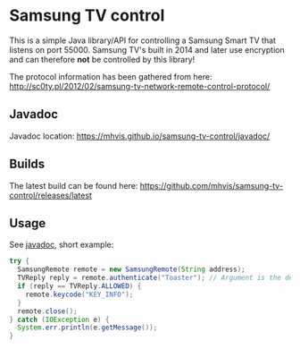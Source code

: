 # Samsung TV control

This is a simple Java library/API for controlling a Samsung Smart TV that listens on port 55000.
Samsung TV's built in 2014 and later use encryption and can therefore **not** be controlled by this library!

The protocol information has been gathered from here: http://sc0ty.pl/2012/02/samsung-tv-network-remote-control-protocol/

## Javadoc

Javadoc location: https://mhvis.github.io/samsung-tv-control/javadoc/

## Builds

The latest build can be found here: https://github.com/mhvis/samsung-tv-control/releases/latest

## Usage

See [javadoc](https://mhvis.github.io/samsung-tv-control/javadoc/), short example:

```java
try {
  SamsungRemote remote = new SamsungRemote(String address);
  TVReply reply = remote.authenticate("Toaster"); // Argument is the device name (displayed on television).
  if (reply == TVReply.ALLOWED) {
    remote.keycode("KEY_INFO");
  }
  remote.close();
} catch (IOException e) {
  System.err.println(e.getMessage());
}
```

